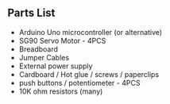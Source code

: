 ## Parts List
- Arduino Uno microcontroller (or alternative)
- SG90 Servo Motor - 4PCS
- Breadboard
- Jumper Cables
- External power supply
- Cardboard / Hot glue / screws / paperclips
- push buttons / potentiometer - 4PCS
- 10K ohm resistors (many)
